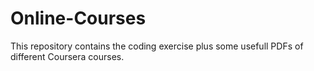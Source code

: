 # Online-Courses
This repository contains the coding exercise plus some usefull PDFs of different Coursera courses.
